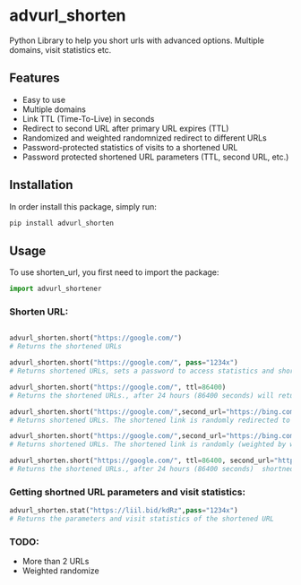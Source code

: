 # advurl_shorten

Python Library to help you short urls with advanced options. Multiple domains, visit statistics etc.

## Features
- Easy to use
- Multiple domains
- Link TTL (Time-To-Live) in seconds
- Redirect to second URL after primary URL expires (TTL)
- Randomized and weighted randomnized redirect to different URLs
- Password-protected statistics of visits to a shortened URL
- Password protected shortened URL parameters (TTL, second URL, etc.)

## Installation

In order install this package, simply run:

```bash
pip install advurl_shorten
```

## Usage

To use shorten_url, you first need to import the package:

```python
import advurl_shortener
```


### Shorten URL:
```python

advurl_shorten.short("https://google.com/")
# Returns the shortened URLs

advurl_shorten.short("https://google.com/", pass="1234x")
# Returns shortened URLs, sets a password to access statistics and shortened URL parameters.

advurl_shorten.short("https://google.com/", ttl=86400)
# Returns the shortened URLs., after 24 hours (86400 seconds) will return "The Link You Followed Has Expired"

advurl_shorten.short("https://google.com/",second_url="https://bing.com/")
# Returns shortened URLs. The shortened link is randomly redirected to one of the provided URLs.

advurl_shorten.short("https://google.com/",second_url="https://bing.com/", "weights"=[0.3, 0.7])
# Returns shortened URLs. The shortened link is randomly (weighted by weight parameter) redirected to one of the provided URLs.

advurl_shorten.short("https://google.com/", ttl=86400, second_url="https://bing.com/")
# Returns the shortened URLs., after 24 hours (86400 seconds)  shortned link will redirect to second_url


```
### Getting shortned URL parameters and visit statistics:
```python
advurl_shorten.stat("https://liil.bid/kdRz",pass="1234x")
# Returns the parameters and visit statistics of the shortened URL
```

### TODO:
- More than 2 URLs
- Weighted randomize

